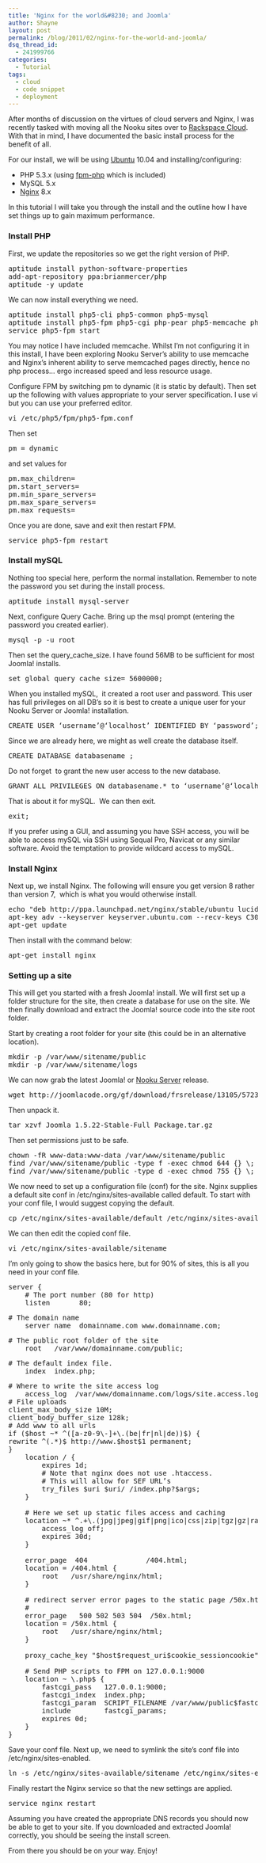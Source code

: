 ```yaml
---
title: 'Nginx for the world&#8230; and Joomla'
author: Shayne
layout: post
permalink: /blog/2011/02/nginx-for-the-world-and-joomla/
dsq_thread_id:
  - 241999766
categories:
  - Tutorial
tags:
  - cloud
  - code snippet
  - deployment
---
```

After months of discussion on the virtues of cloud servers and Nginx, I was recently tasked with moving all the Nooku sites over to [Rackspace Cloud][1]. With that in mind, I have documented the basic install process for the benefit of all.

For our install, we will be using [Ubuntu][2] 10.04 and installing/configuring:

<div>
  <ul>
    <li>
      PHP 5.3.x (using <a href="http://php-fpm.org/">fpm-php</a> which is included)
    </li>
    <li>
      MySQL 5.x
    </li>
    <li>
      <a href="http://nginx.org/">Nginx</a> 8.x
    </li>
  </ul>
</div>

<div>
  In this tutorial I will take you through the install and the outline how I have set things up to gain maximum performance.
</div>


<!--more-->
  


### Install PHP

First, we update the repositories so we get the right version of PHP.

<pre class="brush:bash">aptitude install python-software-properties
add-apt-repository ppa:brianmercer/php
aptitude -y update</pre>

We can now install everything we need.

<pre class="brush:bash">aptitude install php5-cli php5-common php5-mysql
aptitude install php5-fpm php5-cgi php-pear php5-memcache php-apc
service php5-fpm start</pre>

You may notice I have included memcache. Whilst I’m not configuring it in this install, I have been exploring Nooku Server’s ability to use memcache and Nginx’s inherent ability to serve memcached pages directly, hence no php process&#8230; ergo increased speed and less resource usage.

Configure FPM by switching pm to dynamic (it is static by default). Then set up the following with values appropriate to your server specification. I use vi but you can use your preferred editor.

<pre class="brush:bash">vi /etc/php5/fpm/php5-fpm.conf</pre>

Then set

<pre class="brush:bash">pm = dynamic</pre>

and set values for

<pre class="brush:bash">pm.max_children=
pm.start_servers=
pm.min_spare_servers=
pm.max_spare_servers=
pm.max_requests=</pre>

Once you are done, save and exit then restart FPM.

<pre class="brush:bash">service php5-fpm restart</pre>

### Install mySQL

Nothing too special here, perform the normal installation. Remember to note the password you set during the install process.

<pre class="brush:bash">aptitude install mysql-server</pre>

Next, configure Query Cache. Bring up the msql prompt (entering the password you created earlier).

<pre class="brush:bash">mysql -p -u root</pre>

Then set the query\_cache\_size. I have found 56MB to be sufficient for most Joomla! installs.

<pre class="brush:bash">set global query_cache_size= 5600000;</pre>

When you installed mySQL,  it created a root user and password. This user has full privileges on all DB’s so it is best to create a unique user for your Nooku Server or Joomla! installation.

<pre class="brush:bash">CREATE USER ‘username’@‘localhost’ IDENTIFIED BY ‘password’;</pre>

Since we are already here, we might as well create the database itself.

<pre class="brush:bash">CREATE DATABASE databasename ;</pre>

Do not forget  to grant the new user access to the new database.

<pre class="brush:bash">GRANT ALL PRIVILEGES ON databasename.* to ‘username’@‘localhost’</pre>

That is about it for mySQL.  We can then exit.

<pre class="brush:bash">exit;</pre>

If you prefer using a GUI, and assuming you have SSH access, you will be able to access mySQL via SSH using Sequal Pro, Navicat or any similar software. Avoid the temptation to provide wildcard access to mySQL.

### Install Nginx

Next up, we install Nginx. The following will ensure you get version 8 rather than version 7,  which is what you would otherwise install.

<pre class="brush:bash">echo "deb http://ppa.launchpad.net/nginx/stable/ubuntu lucid main" &gt;&gt; /etc/apt/sources.list
apt-key adv --keyserver keyserver.ubuntu.com --recv-keys C300EE8C
apt-get update</pre>

Then install with the command below:

<pre class="brush:bash">apt-get install nginx</pre>

### Setting up a site

This will get you started with a fresh Joomla! install. We will first set up a folder structure for the site, then create a database for use on the site. We then finally download and extract the Joomla! source code into the site root folder.

Start by creating a root folder for your site (this could be in an alternative location).

<pre class="brush:bash">mkdir -p /var/www/sitename/public
mkdir -p /var/www/sitename/logs</pre>

We can now grab the latest Joomla! or [Nooku Server][3] release.

<pre class="brush:bash">wget http://joomlacode.org/gf/download/frsrelease/13105/57239/Joomla_1.5.22-Stable-Full_Package.tar.gz</pre>

Then unpack it.

<pre class="brush:bash">tar xzvf Joomla_1.5.22-Stable-Full_Package.tar.gz</pre>

Then set permissions just to be safe.

<pre class="brush:bash">chown -fR www-data:www-data /var/www/sitename/public
find /var/www/sitename/public -type f -exec chmod 644 {} \;
find /var/www/sitename/public -type d -exec chmod 755 {} \;</pre>

We now need to set up a configuration file (conf) for the site. Nginx supplies a default site conf in /etc/nginx/sites-available called default. To start with your conf file, I would suggest copying the default.

<pre class="brush:bash">cp /etc/nginx/sites-available/default /etc/nginx/sites-available/sitename</pre>

We can then edit the copied conf file.

<pre class="brush:bash">vi /etc/nginx/sites-available/sitename</pre>

I’m only going to show the basics here, but for 90% of sites, this is all you need in your conf file.

<pre class="brush:bash">server {
    # The port number (80 for http)
    listen       80;</pre>

<pre class="brush:bash"># The domain name
    server_name  domainname.com www.domainname.com;</pre>

<pre class="brush:bash"># The public root folder of the site
    root   /var/www/domainname.com/public;</pre>

<pre class="brush:bash"># The default index file.
    index  index.php;</pre>

<pre class="brush:bash"># Where to write the site access log
    access_log  /var/www/domainname.com/logs/site.access.log  main;
# File uploads
client_max_body_size 10M;
client_body_buffer_size 128k;
# Add www to all urls
if ($host ~* ^([a-z0-9\-]+\.(be|fr|nl|de))$) {
rewrite ^(.*)$ http://www.$host$1 permanent;
}
    location / {
        expires 1d;
        # Note that nginx does not use .htaccess.
        # This will allow for SEF URL’s
        try_files $uri $uri/ /index.php?$args;
    }

    # Here we set up static files access and caching
    location ~* ^.+\.(jpg|jpeg|gif|png|ico|css|zip|tgz|gz|rar|bz2|doc|xls|exe|pdf|ppt|txt|tar|mid|midi|wav|bmp|rtf|js)	$ {
        access_log off;
        expires 30d;
    }

    error_page  404              /404.html;
    location = /404.html {
        root   /usr/share/nginx/html;
    }

    # redirect server error pages to the static page /50x.html
    #
    error_page   500 502 503 504  /50x.html;
    location = /50x.html {
        root   /usr/share/nginx/html;
    }

    proxy_cache_key "$host$request_uri$cookie_sessioncookie";

    # Send PHP scripts to FPM on 127.0.0.1:9000
    location ~ \.php$ {
        fastcgi_pass   127.0.0.1:9000;
        fastcgi_index  index.php;
        fastcgi_param  SCRIPT_FILENAME /var/www/public$fastcgi_script_name;
        include        fastcgi_params;
        expires 0d;
    }
}</pre>

Save your conf file. Next up, we need to symlink the site’s conf file into /etc/nginx/sites-enabled.

<pre class="brush:bash">ln -s /etc/nginx/sites-available/sitename /etc/nginx/sites-enabled/sitename</pre>

Finally restart the Nginx service so that the new settings are applied.

<pre class="brush:bash">service nginx restart</pre>

Assuming you have created the appropriate DNS records you should now be able to get to your site. If you downloaded and extracted Joomla! correctly, you should be seeing the install screen.

From there you should be on your way. Enjoy!

 [1]: https://timble.assembla.com/spaces/nooku-desktop/admin/general
 [2]: http://www.ubuntu.com/
 [3]: https://nooku.assembla.com/code/nooku-server/subversion/nodes